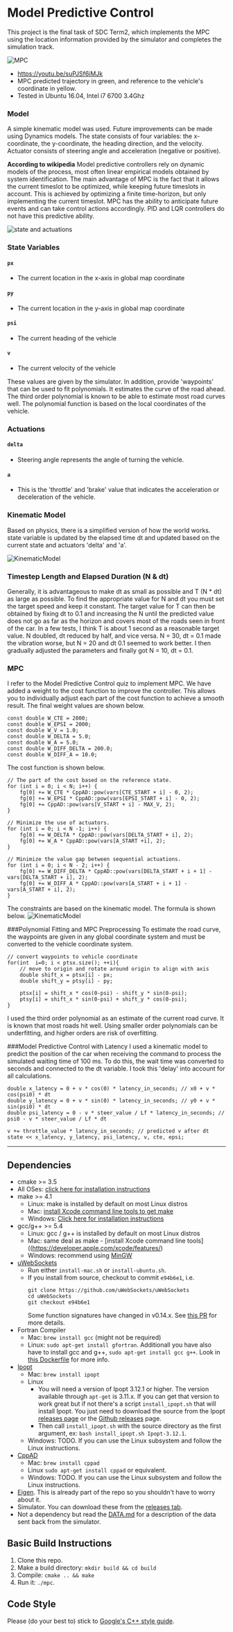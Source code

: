 # Model Predictive Control

This project is the final task of SDC Term2, which implements the MPC using the location information provided by the simulator and completes the simulation track.

![MPC](https://github.com/xmprise/Model_Predictive_Control/blob/master/pic/img_1.png)

- https://youtu.be/suPJSf6iMJk
- MPC predicted trajectory in green, and reference to the vehicle's coordinate in yellow.
- Tested in Ubuntu 16.04, Intel i7 6700 3.4Ghz

### Model

A simple kinematic model was used. Future improvements can be made using Dynamics models. The state consists of four variables: the x-coordinate, the y-coordinate, the heading direction, and the velocity. Actuator consists of steering angle and acceleration (negative or positive).

**According to wikipedia**
Model predictive controllers rely on dynamic models of the process, most often linear empirical models obtained by system identification. The main advantage of MPC is the fact that it allows the current timeslot to be optimized, while keeping future timeslots in account. This is achieved by optimizing a finite time-horizon, but only implementing the current timeslot. MPC has the ability to anticipate future events and can take control actions accordingly. PID and LQR controllers do not have this predictive ability.

![state and actuations](https://github.com/xmprise/Model_Predictive_Control/blob/master/pic/img_2.png)
### State Variables

#### `px` 
  - The current location in the x-axis in global map coordinate
#### `py`
  - The current location in the y-axis in global map coordinate
#### `psi`
  - The current heading of the vehicle
#### `v`
  - The current velocity of the vehicle


These values are given by the simulator. In addition, provide 'waypoints' that can be used to fit polynomials.
It estimates the curve of the road ahead. The third order polynomial is known to be able to estimate most road curves well. The polynomial function is based on the local coordinates of the vehicle.

### Actuations 

#### `delta`
  - Steering angle represents the angle of turning the vehicle.
  
#### `a`
  - This is the 'throttle' and 'brake' value that indicates the acceleration or deceleration of the vehicle.

### Kinematic Model
Based on physics, there is a simplified version of how the world works. state variable is updated by the elapsed time dt and updated based on the current state and actuators 'delta' and 'a'.

![KinematicModel](https://github.com/xmprise/Model_Predictive_Control/blob/master/pic/img3.png)

### Timestep Length and Elapsed Duration (N & dt)
Generally, it is advantageous to make dt as small as possible and T (N * dt) as large as possible.
To find the appropriate value for N and dt you must set the target speed and keep it constant. The target value for T can then be obtained by fixing dt to 0.1 and increasing the N until the predicted value does not go as far as the horizon and covers most of the roads seen in front of the car. In a few tests, I think T is about 1 second as a reasonable target value. N doubled, dt reduced by half, and vice versa. N = 30, dt = 0.1 made the vibration worse, but N = 20 and dt 0.1 seemed to work better. I then gradually adjusted the parameters and finally got N = 10, dt = 0.1.

### MPC
I refer to the Model Predictive Control quiz to implement MPC. We have added a weight to the cost function to improve the controller. This allows you to individually adjust each part of the cost function to achieve a smooth result. The final weight values are shown below.
```
const double W_CTE = 2000;
const double W_EPSI = 2000;
const double W_V = 1.0;
const double W_DELTA = 5.0;
const double W_A = 5.0;
const double W_DIFF_DELTA = 200.0;
const double W_DIFF_A = 10.0;
```
The cost function is shown below.
```
// The part of the cost based on the reference state.
for (int i = 0; i < N; i++) {
    fg[0] += W_CTE * CppAD::pow(vars[CTE_START + i] - 0, 2);
    fg[0] += W_EPSI * CppAD::pow(vars[EPSI_START + i] - 0, 2);
    fg[0] += CppAD::pow(vars[V_START + i] - MAX_V, 2);
}

// Minimize the use of actuators.
for (int i = 0; i < N -1; i++) {
    fg[0] += W_DELTA * CppAD::pow(vars[DELTA_START + i], 2);
    fg[0] += W_A * CppAD::pow(vars[A_START +i], 2);
}

// Minimize the value gap between sequential actuations.
for (int i = 0; i < N - 2; i++) {
    fg[0] += W_DIFF_DELTA * CppAD::pow(vars[DELTA_START + i + 1] - vars[DELTA_START + i], 2);
    fg[0] += W_DIFF_A * CppAD::pow(vars[A_START + i + 1] - vars[A_START + i], 2);
}
```
The constraints are based on the kinematic model. The formula is shown below.
![KinematicModel](https://github.com/xmprise/Model_Predictive_Control/blob/master/pic/img_5.png)

###Polynomial Fitting and MPC Preprocessing
To estimate the road curve, the waypoints are given in any global coordinate system and must be converted to the vehicle coordinate system.
```
// convert waypoints to vehicle coordinate
for(int  i=0; i < ptsx.size(); ++i){
    // move to origin and rotate around origin to align with axis
    double shift_x = ptsx[i] - px;
    double shift_y = ptsy[i] - py;

    ptsx[i] = shift_x * cos(0-psi) - shift_y * sin(0-psi);
    ptsy[i] = shift_x * sin(0-psi) + shift_y * cos(0-psi);
}
```
I used the third order polynomial as an estimate of the current road curve. It is known that most roads hit well. Using smaller order polynomials can be underfitting, and higher orders are risk of overfitting.

###Model Predictive Control with Latency
I used a kinematic model to predict the position of the car when receiving the command to process the simulated waiting time of 100 ms. To do this, the wait time was converted to seconds and connected to the dt variable. I took this 'delay' into account for all calculations.

```
double x_latency = 0 + v * cos(0) * latency_in_seconds; // x0 + v * cos(psi0) * dt
double y_latency = 0 + v * sin(0) * latency_in_seconds; // y0 + v * sin(psi0) * dt
double psi_latency = 0 - v * steer_value / Lf * latency_in_seconds; // psi0 - v * steer_value / Lf * dt

v += throttle_value * latency_in_seconds; // predicted v after dt
state << x_latency, y_latency, psi_latency, v, cte, epsi;
```
---

## Dependencies

* cmake >= 3.5
 * All OSes: [click here for installation instructions](https://cmake.org/install/)
* make >= 4.1
  * Linux: make is installed by default on most Linux distros
  * Mac: [install Xcode command line tools to get make](https://developer.apple.com/xcode/features/)
  * Windows: [Click here for installation instructions](http://gnuwin32.sourceforge.net/packages/make.htm)
* gcc/g++ >= 5.4
  * Linux: gcc / g++ is installed by default on most Linux distros
  * Mac: same deal as make - [install Xcode command line tools]((https://developer.apple.com/xcode/features/)
  * Windows: recommend using [MinGW](http://www.mingw.org/)
* [uWebSockets](https://github.com/uWebSockets/uWebSockets)
  * Run either `install-mac.sh` or `install-ubuntu.sh`.
  * If you install from source, checkout to commit `e94b6e1`, i.e.
    ```
    git clone https://github.com/uWebSockets/uWebSockets 
    cd uWebSockets
    git checkout e94b6e1
    ```
    Some function signatures have changed in v0.14.x. See [this PR](https://github.com/udacity/CarND-MPC-Project/pull/3) for more details.
* Fortran Compiler
  * Mac: `brew install gcc` (might not be required)
  * Linux: `sudo apt-get install gfortran`. Additionall you have also have to install gcc and g++, `sudo apt-get install gcc g++`. Look in [this Dockerfile](https://github.com/udacity/CarND-MPC-Quizzes/blob/master/Dockerfile) for more info.
* [Ipopt](https://projects.coin-or.org/Ipopt)
  * Mac: `brew install ipopt`
  * Linux
    * You will need a version of Ipopt 3.12.1 or higher. The version available through `apt-get` is 3.11.x. If you can get that version to work great but if not there's a script `install_ipopt.sh` that will install Ipopt. You just need to download the source from the Ipopt [releases page](https://www.coin-or.org/download/source/Ipopt/) or the [Github releases](https://github.com/coin-or/Ipopt/releases) page.
    * Then call `install_ipopt.sh` with the source directory as the first argument, ex: `bash install_ipopt.sh Ipopt-3.12.1`. 
  * Windows: TODO. If you can use the Linux subsystem and follow the Linux instructions.
* [CppAD](https://www.coin-or.org/CppAD/)
  * Mac: `brew install cppad`
  * Linux `sudo apt-get install cppad` or equivalent.
  * Windows: TODO. If you can use the Linux subsystem and follow the Linux instructions.
* [Eigen](http://eigen.tuxfamily.org/index.php?title=Main_Page). This is already part of the repo so you shouldn't have to worry about it.
* Simulator. You can download these from the [releases tab](https://github.com/udacity/self-driving-car-sim/releases).
* Not a dependency but read the [DATA.md](./DATA.md) for a description of the data sent back from the simulator.


## Basic Build Instructions

1. Clone this repo.
2. Make a build directory: `mkdir build && cd build`
3. Compile: `cmake .. && make`
4. Run it: `./mpc`.

## Code Style

Please (do your best to) stick to [Google's C++ style guide](https://google.github.io/styleguide/cppguide.html).
